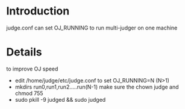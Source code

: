 # Introduction #

judge.conf can set OJ\_RUNNING to run multi-judger on one machine


# Details #

to improve OJ speed
  * edit /home/judge/etc/judge.conf to set OJ\_RUNNING=N (N>1)
  * mkdirs run0,run1,run2.....run(N-1) make sure the chown judge and chmod 755
  * sudo pkill -9 judged && sudo judged


